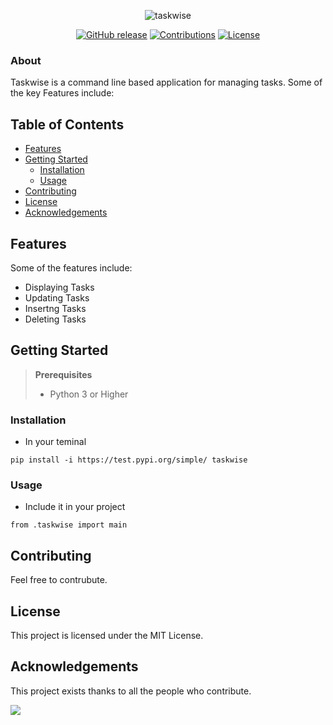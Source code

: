 <div align="center">

![taskwise](https://github.com/michaelmuthomi/taskwise/assets/108736931/6eb5a5f6-2dba-4015-976f-7a80f8e75e8f)

[![GitHub release](https://img.shields.io/github/release/michaelmuthomi/taskwise)](https://github.com/elamandeep/taskwise/releases) [![Contributions](https://img.shields.io/badge/Contributions-Welcome-brightgreen.svg)](https://sourcerer.io/elamandeep) [![License](https://img.shields.io/github/license/elamandeep/taskwise)](LICENSE) 

</div>

### About

Taskwise is a command line based application for managing tasks. Some of the key Features include:

## Table of Contents

- [Features](#features)
- [Getting Started](#getting-started)
  - [Installation](#installation)
  - [Usage](#usage)
- [Contributing](#contributing)
- [License](#license)
- [Acknowledgements](#acknowledgements)

## Features
Some of the features include:
 - Displaying Tasks
 - Updating Tasks
 - Insertng Tasks
 - Deleting Tasks

## Getting Started

> **Prerequisites**
> - Python 3 or Higher

### Installation

- In your teminal

```
pip install -i https://test.pypi.org/simple/ taskwise
```

### Usage
- Include it in your project
```
from .taskwise import main
```


## Contributing
Feel free to contrubute.

## License

This project is licensed under the MIT License.

## Acknowledgements

This project exists thanks to all the people who contribute.

<a href="https://github.com/elamandeep/taskwise/graphs/contributors">
<img src="https://contrib.rocks/image?repo=elamandeep/taskwise" />
</a>